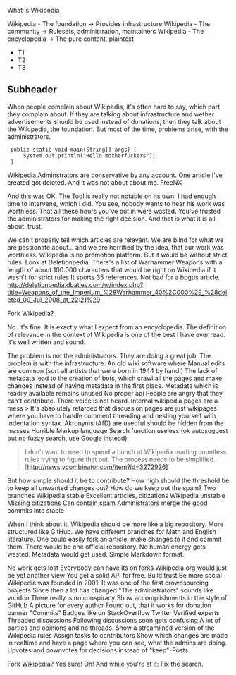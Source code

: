 What is Wikipedia

  Wikipedia - The foundation -> Provides infrastructure
  Wikipedia - The community -> Rulesets, administration, maintainers
  Wikipedia - The encyclopedia -> The pure content, plaintext


* T1
* T2
* T3

## Subheader
When people complain about Wikipedia, it's often hard to say, which part
they complain about. If they are talking about infrastructure and wether
advertisements should be used instead of donations, then they talk about
the Wikipedia, the foundation.
But most of the time, problems arise, with the administrators.

     public static void main(String[] args) {
         System.out.println("Hello motherfuckers");
     }

Wikipedia Adminstrators are conservative by any account.
One article I've created got deleted.
And it was not about about me. FreeNX

And this was OK. The Tool is really not notable on its own.
I had enough time to intervene, which I did.
You see, nobody wants to hear his work was worthless. That all these
hours you've put in were wasted. You've trusted the administrators for
making the right decision. And that is what it is all about: trust.

We can't properly tell which articles are relevant. We are blind for what we are passionate about...
and we are horrified by the idea, that our work was worthless.
Wikipedia is no promotion platform. But it would be without strict rules.
Look at Deletionpedia. There's a list of Warhammer Weapons with a length of about 100.000 characters that would be right on Wikipedia if it wasn't for strict rules
It sports 35 references. Not bad for a bogus article.
http://deletionpedia.dbatley.com/w/index.php?title=Weapons_of_the_Imperium_%28Warhammer_40%2C000%29_%28deleted_09_Jul_2008_at_22:21%29

Fork Wikipedia?

No. It's fine. It is exactly what I expect from an encyclopedia.
The definition of relevance in the context of Wikipedia is one of the
best I have ever read. It's well written and sound.


The problem is not the administrators. They are doing a great job.
The problem is  with the infrastructure: An old wiki software where Manual edits are common (sort all artists that were born in 1944 by hand.)
The lack of metadata lead to the creation of bots, which crawl all the
pages and make changes instead of having metadata in the first place.
Metadata which is readily available remains unused
No proper api
People are angry that they can't contribute. There voice is not heard.
  Internal wikipedia pages are a mess
    > It's absolutely retarded that discussion pages are just wikipages where you have to handle comment threading and nesting yourself with indentation syntax.
  Akronyms (AfD) are usedful should be hidden from the masses
  Horrible Markup language
  Search function useless (ok autosuggest but no fuzzy search, use Google instead)

> I don't want to need to spend a bunch at Wikipedia reading countless rules trying to figure that out. The process needs to be simplified.
[http://news.ycombinator.com/item?id=3272926]

But how simple should it be to contribute? How high should the threshold
be to keep all unwanted changes out? How do we keep out the spam?
Two branches
  Wikipedia stable
    Excellent articles, citizations
  Wikipedia unstable
    Missing citizations
    Can contain spam
      Administrators merge the good commits into stable

When I think about it, Wikipedia should be more like a big repository.
More structured like GitHub.
We have different branches for Math and English literature.
One could easily fork an article, make changes to it and commit them.
There would be one official repository.
No human energy gets wasted.
Metadata would get used.
Simple Markdown format.


No work gets lost
  Everybody can have its on forks
  Wikipedia.org would just be yet another view
  You get a solid API for free.
Build trust
  Be more social
    Wikipedia was founded in 2001.
      It was one of the first crowdsourcing projects
      Since then a lot has changed
    "The administrators" sounds like voodoo
      There really is no conspiracy
    Show accomplishments in the style of GitHub
      A picture for every author
        Found out, that it works for donation banner
      "Commits"
    Badges like on StackOverflow
    Twitter
      Verified experts
    Threaded discussions
      Following discussions soon gets confusing
        A lot of parties and opinions and no threads.
      Show a streamlined version of the Wikipedia rules
      Assign tasks to contributors
      Show which changes are made in realtime and have a page where you
      can see, what the admins are doing.
    Upvotes and downvotes for decisions instead of "keep"-Posts


Fork Wikipedia? Yes sure!
Oh! And while you're at it: Fix the search.
